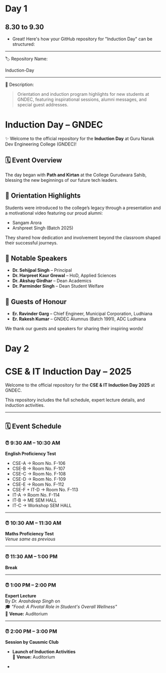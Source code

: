 # Day 1
## 8.30 to 9.30
- Great! Here's how your GitHub repository for "Induction Day" can be structured:


---

🏷️ Repository Name:

Induction-Day


---

📄 Description:

> Orientation and induction program highlights for new students at GNDEC, featuring inspirational sessions, alumni messages, and special guest addresses.






# Induction Day – GNDEC

✨ Welcome to the official repository for the **Induction Day** at Guru Nanak Dev Engineering College (GNDEC)!

## 🗓️ Event Overview
The day began with **Path and Kirtan** at the College Gurudwara Sahib, blessing the new beginnings of our future tech leaders.

## 🎥 Orientation Highlights
Students were introduced to the college’s legacy through a presentation and a motivational video featuring our proud alumni:
- Sangam Arora
- Arshpreet Singh (Batch 2025)

They shared how dedication and involvement beyond the classroom shaped their successful journeys.

## 🎤 Notable Speakers
- **Dr. Sehijpal Singh** – Principal  
- **Dr. Harpreet Kaur Grewal** – HoD, Applied Sciences  
- **Dr. Akshay Girdhar** – Dean Academics  
- **Dr. Parminder Singh** – Dean Student Welfare  

## 🌟 Guests of Honour
- **Er. Ravinder Garg** – Chief Engineer, Municipal Corporation, Ludhiana  
- **Er. Rakesh Kumar** – GNDEC Alumnus (Batch 1991), ADC Ludhiana  

We thank our guests and speakers for sharing their inspiring words!

# Day 2
# CSE & IT Induction Day – 2025

Welcome to the official repository for the **CSE & IT Induction Day 2025** at GNDEC.

This repository includes the full schedule, expert lecture details, and induction activities.

---

## 🗓️ Event Schedule

### ⏰ 9:30 AM – 10:30 AM
**English Proficiency Test**  
- CSE-A → Room No. F-106  
- CSE-B → Room No. F-107  
- CSE-C → Room No. F-108  
- CSE-D → Room No. F-109  
- CSE-E → Room No. F-112  
- CSE-F + IT-D → Room No. F-113  
- IT-A → Room No. F-114  
- IT-B → ME SEM HALL  
- IT-C → Workshop SEM HALL

---

### ⏰ 10:30 AM – 11:30 AM
**Maths Proficiency Test**  
*Venue same as previous*

---

### ⏰ 11:30 AM – 1:00 PM
**Break**

---

### ⏰ 1:00 PM – 2:00 PM
**Expert Lecture**  
By *Dr. Arashdeep Singh* on  
🎓 *"Food: A Pivotal Role in Student's Overall Wellness"*  
📍 **Venue:** Auditorium

---

### ⏰ 2:00 PM – 3:00 PM
**Session by Causmic Club**  
+ **Launch of Induction Activities**  
📍 **Venue:** Auditorium



- 
